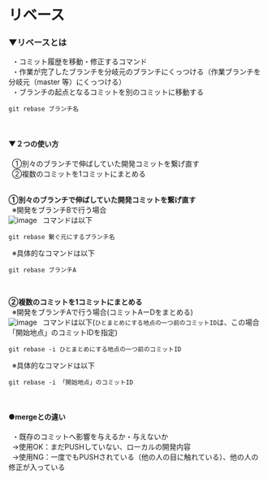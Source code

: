 # リベース

### ▼リベースとは<br>
&ensp;・コミット履歴を移動・修正するコマンド<br>
&ensp;・作業が完了したブランチを分岐元のブランチにくっつける（作業ブランチを分岐元（master 等）にくっつける）<br>
&ensp;・ブランチの起点となるコミットを別のコミットに移動する<br>
```
git rebase ブランチ名
```
<br>

#### ▼２つの使い方<br>
&ensp;①別々のブランチで伸ばしていた開発コミットを繋げ直す<br>
&ensp;②複数のコミットを1コミットにまとめる<br>
<br>

**①別々のブランチで伸ばしていた開発コミットを繋げ直す**<br>
&ensp;※開発をブランチBで行う場合<br>
![image](https://user-images.githubusercontent.com/81621944/205921774-d581ce5f-4ea5-45e7-80bf-50985e1e275b.png)
&ensp;コマンドは以下<br>

```
git rebase 繋ぐ元にするブランチ名

```
&ensp;※具体的なコマンドは以下<br>
```
git rebase ブランチA

```
<br>

**②複数のコミットを1コミットにまとめる**<br>
&ensp;※開発をブランチAで行う場合(コミットAーDをまとめる)<br>
![image](https://user-images.githubusercontent.com/81621944/205923349-7c192968-9a56-4f33-9623-ef07ce756fa7.png)
&ensp;コマンドは以下(`ひとまとめにする地点の一つ前のコミットID`は、この場合「開始地点」のコミットIDを指定)<br>
```
git rebase -i ひとまとめにする地点の一つ前のコミットID

```
&ensp;※具体的なコマンドは以下<br>
```
git rebase -i 「開始地点」のコミットID

```

<br>


#### ●mergeとの違い
&ensp;・既存のコミットへ影響を与えるか・与えないか<br>
&ensp;→使用OK：まだPUSHしていない、ローカルの開発内容<br>
&ensp;→使用NG：一度でもPUSHされている（他の人の目に触れている）、他の人の修正が入っている<br>
<br>
